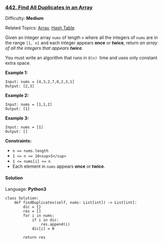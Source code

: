 ### [442\. Find All Duplicates in an Array](https://leetcode.com/problems/find-all-duplicates-in-an-array/)

Difficulty: **Medium**  

Related Topics: [Array](https://leetcode.com/tag/array/), [Hash Table](https://leetcode.com/tag/hash-table/)


Given an integer array `nums` of length `n` where all the integers of `nums` are in the range `[1, n]` and each integer appears **once** or **twice**, return _an array of all the integers that appears **twice**_.

You must write an algorithm that runs in `O(n) `time and uses only constant extra space.

**Example 1:**

```
Input: nums = [4,3,2,7,8,2,3,1]
Output: [2,3]
```

**Example 2:**

```
Input: nums = [1,1,2]
Output: [1]
```

**Example 3:**

```
Input: nums = [1]
Output: []
```

**Constraints:**

*   `n == nums.length`
*   `1 <= n <= 10<sup>5</sup>`
*   `1 <= nums[i] <= n`
*   Each element in `nums` appears **once** or **twice**.


#### Solution

Language: **Python3**

```python3
class Solution:
    def findDuplicates(self, nums: List[int]) -> List[int]:
        dic = {}
        res = []
        for i in nums:
            if i in dic:
                res.append(i)
            dic[i] = 0
        
        return res
```